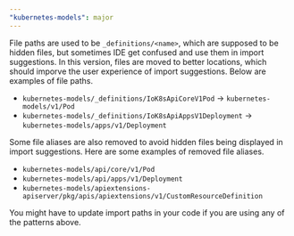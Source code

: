 ```yaml
---
"kubernetes-models": major
---
```


File paths are used to be `_definitions/<name>`, which are supposed to be hidden files, but sometimes IDE get confused and use them in import suggestions. In this version, files are moved to better locations, which should imporve the user experience of import suggestions. Below are examples of file paths.

- `kubernetes-models/_definitions/IoK8sApiCoreV1Pod` -> `kubernetes-models/v1/Pod`
- `kubernetes-models/_definitions/IoK8sApiAppsV1Deployment` -> `kubernetes-models/apps/v1/Deployment`

Some file aliases are also removed to avoid hidden files being displayed in import suggestions. Here are some examples of removed file aliases.

- `kubernetes-models/api/core/v1/Pod`
- `kubernetes-models/api/apps/v1/Deployment`
- `kubernetes-models/apiextensions-apiserver/pkg/apis/apiextensions/v1/CustomResourceDefinition`

You might have to update import paths in your code if you are using any of the patterns above.
